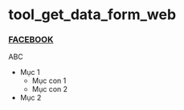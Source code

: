 # tool_get_data_form_web
### [FACEBOOK](https://www.facebook.com/TranThoiLong/)
ABC
- Mục 1
  - Mục con 1
  - Mục con 2
- Mục 2

[^1]: Đây là chú thích dưới chân trang.


